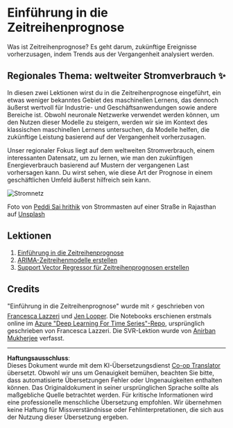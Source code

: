 <!--
CO_OP_TRANSLATOR_METADATA:
{
  "original_hash": "61342603bad8acadbc6b2e4e3aab3f66",
  "translation_date": "2025-09-03T21:42:42+00:00",
  "source_file": "7-TimeSeries/README.md",
  "language_code": "de"
}
-->
# Einführung in die Zeitreihenprognose

Was ist Zeitreihenprognose? Es geht darum, zukünftige Ereignisse vorherzusagen, indem Trends aus der Vergangenheit analysiert werden.

## Regionales Thema: weltweiter Stromverbrauch ✨

In diesen zwei Lektionen wirst du in die Zeitreihenprognose eingeführt, ein etwas weniger bekanntes Gebiet des maschinellen Lernens, das dennoch äußerst wertvoll für Industrie- und Geschäftsanwendungen sowie andere Bereiche ist. Obwohl neuronale Netzwerke verwendet werden können, um den Nutzen dieser Modelle zu steigern, werden wir sie im Kontext des klassischen maschinellen Lernens untersuchen, da Modelle helfen, die zukünftige Leistung basierend auf der Vergangenheit vorherzusagen.

Unser regionaler Fokus liegt auf dem weltweiten Stromverbrauch, einem interessanten Datensatz, um zu lernen, wie man den zukünftigen Energieverbrauch basierend auf Mustern der vergangenen Last vorhersagen kann. Du wirst sehen, wie diese Art der Prognose in einem geschäftlichen Umfeld äußerst hilfreich sein kann.

![Stromnetz](../../../translated_images/electric-grid.0c21d5214db09ffae93c06a87ca2abbb9ba7475ef815129c5b423d7f9a7cf136.de.jpg)

Foto von [Peddi Sai hrithik](https://unsplash.com/@shutter_log?utm_source=unsplash&utm_medium=referral&utm_content=creditCopyText) von Strommasten auf einer Straße in Rajasthan auf [Unsplash](https://unsplash.com/s/photos/electric-india?utm_source=unsplash&utm_medium=referral&utm_content=creditCopyText)

## Lektionen

1. [Einführung in die Zeitreihenprognose](1-Introduction/README.md)
2. [ARIMA-Zeitreihenmodelle erstellen](2-ARIMA/README.md)
3. [Support Vector Regressor für Zeitreihenprognosen erstellen](3-SVR/README.md)

## Credits

"Einführung in die Zeitreihenprognose" wurde mit ⚡️ geschrieben von [Francesca Lazzeri](https://twitter.com/frlazzeri) und [Jen Looper](https://twitter.com/jenlooper). Die Notebooks erschienen erstmals online im [Azure "Deep Learning For Time Series"-Repo](https://github.com/Azure/DeepLearningForTimeSeriesForecasting), ursprünglich geschrieben von Francesca Lazzeri. Die SVR-Lektion wurde von [Anirban Mukherjee](https://github.com/AnirbanMukherjeeXD) verfasst.

---

**Haftungsausschluss**:  
Dieses Dokument wurde mit dem KI-Übersetzungsdienst [Co-op Translator](https://github.com/Azure/co-op-translator) übersetzt. Obwohl wir uns um Genauigkeit bemühen, beachten Sie bitte, dass automatisierte Übersetzungen Fehler oder Ungenauigkeiten enthalten können. Das Originaldokument in seiner ursprünglichen Sprache sollte als maßgebliche Quelle betrachtet werden. Für kritische Informationen wird eine professionelle menschliche Übersetzung empfohlen. Wir übernehmen keine Haftung für Missverständnisse oder Fehlinterpretationen, die sich aus der Nutzung dieser Übersetzung ergeben.